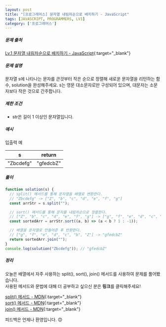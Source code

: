 ```yaml
---
layout: post
title: "[프로그래머스] 문자열 내림차순으로 배치하기 - JavaScript"
tags: [JAVASCRIPT, PROGRAMMERS, LV1]
category: ['프로그래머스']
---
```


##### 문제 출처

[Lv.1 문자열 내림차순으로 배치하기 - JavaScript](https://programmers.co.kr/learn/courses/30/lessons/12917?language=javascript){:target="\_blank"}

##### 문제 설명

문자열 s에 나타나는 문자를 큰것부터 작은 순으로 정렬해 새로운 문자열을 리턴하는 함수, solution을 완성해주세요.
s는 영문 대소문자로만 구성되어 있으며, 대문자는 소문자보다 작은 것으로 간주합니다.

##### 제한 조건

- str은 길이 1 이상인 문자열입니다.

##### 예시

입출력 예

| s         | return    |
| --------- | --------- |
| "Zbcdefg" | "gfedcbZ" |

##### 풀이

```javascript
function solution(s) {
  // split() 메서드를 통해 문자열을 배열로 변환한다.
  // "Zbcdefg" -> ["Z", "b", "c", "d", "e", "f", "g"]
  const arrStr = s.split("");

  // sort() 메서드를 통해 문자를 내림차순으로 정렬한다.
  // ["Z", "b", "c", "d", "e", "f", "g"] -> ["g", "f", "e", "d", "c", "b", "Z"]
  const sortedArr = arrStr.sort((a, b) => (a < b ? 1 : -1));

  // 배열을 문자열로 만들어준 후 반환한다.
  // ["g", "f", "e", "d", "c", "b", "Z"] -> "gfedcbZ"
  return sortedArr.join("");
}
console.log(solution("Zbcdefg")); // "gfedcbZ"
```

##### 정리

오늘은 배열에서 자주 사용하는 split(), sort(), join() 메서드를 사용하여 문제를 풀어봤습니다.<br />
사용된 메서드와 문법에 대해 더 공부하고 싶으신 분은 **링크**를 클릭해주세요!

[split() 메서드 - MDN](https://developer.mozilla.org/ko/docs/Web/JavaScript/Reference/Global_Objects/String/split){:target="\_blank"}<br />
[sort() 메서드 - MDN](https://developer.mozilla.org/ko/docs/Web/JavaScript/Reference/Global_Objects/Array/sort){:target="\_blank"}<br />
[join() 메서드 - MDN](https://developer.mozilla.org/ko/docs/Web/JavaScript/Reference/Global_Objects/Array/join){:target="\_blank"}

피드백은 언제나 환영입니다. 😊
